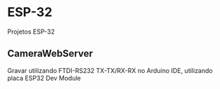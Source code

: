# ESP-32
Projetos ESP-32

## CameraWebServer

Gravar utilizando FTDI-RS232 TX-TX/RX-RX no Arduino IDE, utilizando placa ESP32 Dev Module
